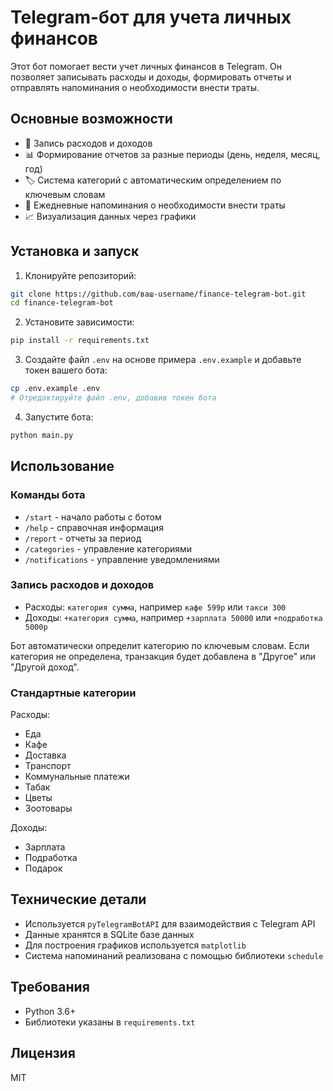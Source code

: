 # Telegram-бот для учета личных финансов

Этот бот помогает вести учет личных финансов в Telegram. Он позволяет записывать расходы и доходы, формировать отчеты и отправлять напоминания о необходимости внести траты.

## Основные возможности

- 📝 Запись расходов и доходов
- 📊 Формирование отчетов за разные периоды (день, неделя, месяц, год)
- 🏷️ Система категорий с автоматическим определением по ключевым словам
- 🔔 Ежедневные напоминания о необходимости внести траты
- 📈 Визуализация данных через графики

## Установка и запуск

1. Клонируйте репозиторий:
```bash
git clone https://github.com/ваш-username/finance-telegram-bot.git
cd finance-telegram-bot
```

2. Установите зависимости:
```bash
pip install -r requirements.txt
```

3. Создайте файл `.env` на основе примера `.env.example` и добавьте токен вашего бота:
```bash
cp .env.example .env
# Отредактируйте файл .env, добавив токен бота
```

4. Запустите бота:
```bash
python main.py
```

## Использование

### Команды бота

- `/start` - начало работы с ботом
- `/help` - справочная информация
- `/report` - отчеты за период
- `/categories` - управление категориями
- `/notifications` - управление уведомлениями

### Запись расходов и доходов

- Расходы: `категория сумма`, например `кафе 599р` или `такси 300`
- Доходы: `+категория сумма`, например `+зарплата 50000` или `+подработка 5000р`

Бот автоматически определит категорию по ключевым словам. Если категория не определена, транзакция будет добавлена в "Другое" или "Другой доход".

### Стандартные категории

Расходы:
- Еда 
- Кафе
- Доставка
- Транспорт
- Коммунальные платежи
- Табак
- Цветы
- Зоотовары

Доходы:
- Зарплата
- Подработка
- Подарок

## Технические детали

- Используется `pyTelegramBotAPI` для взаимодействия с Telegram API
- Данные хранятся в SQLite базе данных
- Для построения графиков используется `matplotlib`
- Система напоминаний реализована с помощью библиотеки `schedule`

## Требования

- Python 3.6+
- Библиотеки указаны в `requirements.txt`

## Лицензия

MIT